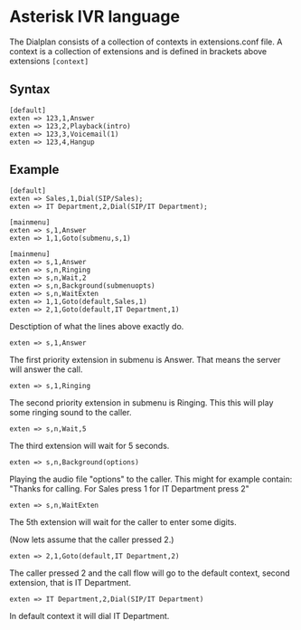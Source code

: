 Asterisk IVR language
======================

The Dialplan consists of a collection of contexts in extensions.conf file. A context is a collection of extensions and is defined in brackets above extensions ```[context]```

Syntax
------
```
[default]
exten => 123,1,Answer
exten => 123,2,Playback(intro)
exten => 123,3,Voicemail(1)
exten => 123,4,Hangup
```


Example
-------

```
[default]
exten => Sales,1,Dial(SIP/Sales);
exten => IT Department,2,Dial(SIP/IT Department);

[mainmenu]
exten => s,1,Answer
exten => 1,1,Goto(submenu,s,1)

[mainmenu]
exten => s,1,Answer
exten => s,n,Ringing
exten => s,n,Wait,2
exten => s,n,Background(submenuopts)
exten => s,n,WaitExten
exten => 1,1,Goto(default,Sales,1)
exten => 2,1,Goto(default,IT Department,1)
```

Desctiption of what the lines above exactly do.

```exten => s,1,Answer```

The first priority extension in submenu is Answer. That means the server will answer the call.

```exten => s,1,Ringing```

The second priority extension in submenu is Ringing. This this will play some ringing sound to the caller.

```exten => s,n,Wait,5```

The third extension will wait for 5 seconds.

```exten => s,n,Background(options)```

Playing the audio file "options" to the caller. This might for example contain: "Thanks for calling. For Sales press 1 for IT Department press 2"

```exten => s,n,WaitExten```

The 5th extension will wait for the caller to enter some digits.


(Now lets assume that the caller pressed 2.)

```exten => 2,1,Goto(default,IT Department,2)```

The caller pressed 2 and the call flow will go to the default context, second extension, that is IT Department.

```exten => IT Department,2,Dial(SIP/IT Department)```

In default context it will dial IT Department.

